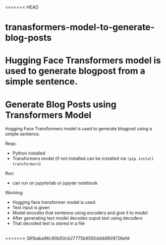 <<<<<<< HEAD
# tranasformers-model-to-generate-blog-posts
Hugging Face Transformers model is used to generate blogpost from a simple sentence.
=======
# Generate Blog Posts using Transformers Model
Hugging Face Transformers model is used to generate blogpost using a simple sentence.

Reqs:
* Python installed
* Transformers model (if not installed can be installed via ```!pip install transformers```)

Run:
* can run on jupyterlab or jupyter notebook

Working:
* Hugging face transformer model is used
* Text input is given
* Model encodes that sentence using encoders and give it to model
* After generating text model decodes ouput text using decoders
* That decoded text is stored in a file

<br>
>>>>>>> 381baba96c80b50cb27775b6592ddd4909726efd
